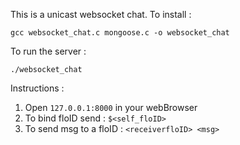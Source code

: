 This is a unicast websocket chat.
To install :

    gcc websocket_chat.c mongoose.c -o websocket_chat
  
 To run the server :
 
    ./websocket_chat
 
 Instructions :
 
1. Open `127.0.0.1:8000` in your webBrowser
2. To bind floID send :
     `$<self_floID>`
3. To send msg to a floID :
    `<receiverfloID> <msg>`
